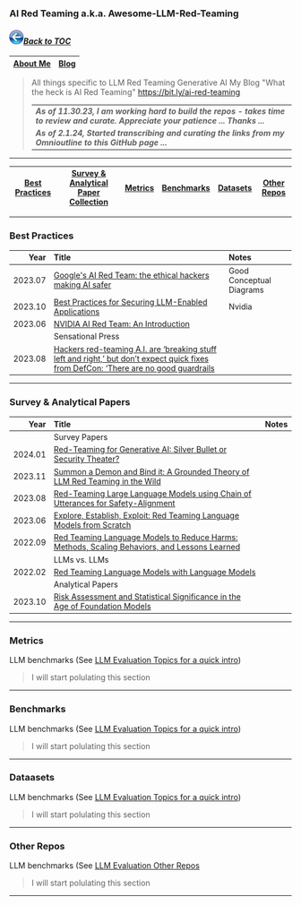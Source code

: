 ### AI Red Teaming a.k.a. Awesome-LLM-Red-Teaming
#### _[<img src="images/back_button_2.png" width="25" height="25">Back to TOC](https://github.com/xsankar/Awesome-Awesome-LLM)_
| [About Me](https://ksankar.medium.com/about-me-the-pitter-patter-of-small-feats-de22f4c36ea6) | [Blog](https://ksankar.medium.com) |
| :- | :- |
> All things specific to LLM Red Teaming Generative AI
> My Blog "What the heck is AI Red Teaming" https://bit.ly/ai-red-teaming
>
> |  |
> | :- |
> |***As of 11.30.23, I am working hard to build the repos - takes time to review and curate. Appreciate your patience ... Thanks ...***|
> |***As of  2.1.24, Started transcribing and curating the links from my Omnioutline to this GitHub page ...***|
> 
---
| [Best Practices](#best-practices) |[Survey & Analytical Paper Collection](#survey--analytical-papers) | [Metrics](#metrics) | [Benchmarks](#benchmarks) | [Datasets](#datasets) | [Other Repos](#other-repos) |
| :-: | :-: | :-: | :-: | :-: | :-: |
---
### Best Practices 
| Year | Title | Notes | 
| -: | :- | :- |
| 2023.07 | [Google's AI Red Team: the ethical hackers making AI safer](https://blog.google/technology/safety-security/googles-ai-red-team-the-ethical-hackers-making-ai-safer/) | Good Conceptual Diagrams|
| 2023.10 | [Best Practices for Securing LLM-Enabled Applications](https://developer.nvidia.com/blog/best-practices-for-securing-llm-enabled-applications/) | Nvidia |
| 2023.06 | [NVIDIA AI Red Team: An Introduction](https://developer.nvidia.com/blog/nvidia-ai-red-team-an-introduction/) | |
| | Sensational Press | |
| 2023.08 | [Hackers red-teaming A.I. are ‘breaking stuff left and right,’ but don’t expect quick fixes from DefCon: ‘There are no good guardrails](https://fortune.com/2023/08/13/hackers-red-teaming-ai-defcon-breaking-stuff-but-no-quick-fixes/) | | 
---
### Survey & Analytical Papers 
| Year | Title | Notes | 
| -: | :- | :- |
| | Survey Papers | |
| 2024.01 | [Red-Teaming for Generative AI: Silver Bullet or Security Theater?](https://arxiv.org/abs/2401.15897) | |
| 2023.11 | [Summon a Demon and Bind it: A Grounded Theory of LLM Red Teaming in the Wild](https://arxiv.org/abs/2311.06237) | |
| 2023.08 | [Red-Teaming Large Language Models using Chain of Utterances for Safety-Alignment](https://arxiv.org/abs/2308.09662) | |
| 2023.06 | [Explore, Establish, Exploit: Red Teaming Language Models from Scratch](https://arxiv.org/abs/2306.09442) | |
| 2022.09 | [Red Teaming Language Models to Reduce Harms: Methods, Scaling Behaviors, and Lessons Learned](https://arxiv.org/abs/2209.07858) | |
| | LLMs vs. LLMs | |
| 2022.02 | [Red Teaming Language Models with Language Models](https://arxiv.org/abs/2202.03286) | |
| | Analytical Papers | |
| 2023.10 | [Risk Assessment and Statistical Significance in the Age of Foundation Models](https://arxiv.org/abs/2310.07132) | |
---
### Metrics 
LLM benchmarks (See [LLM Evaluation Topics for a quick intro](https://github.com/xsankar/Awesome-LLM-Eval-MetricMinds?tab=readme-ov-file#metrics--benchmarks-by-topic))
> I will start polulating this section
---
### Benchmarks 
LLM benchmarks (See [LLM Evaluation Topics for a quick intro](https://github.com/xsankar/Awesome-LLM-Eval-MetricMinds?tab=readme-ov-file#metrics--benchmarks-by-topic))
> I will start polulating this section
---
### Dataasets 
LLM benchmarks (See [LLM Evaluation Topics for a quick intro](https://github.com/xsankar/Awesome-LLM-Eval-MetricMinds?tab=readme-ov-file#metrics--benchmarks-by-topic))
> I will start polulating this section
---
### Other Repos 
LLM benchmarks (See [LLM Evaluation Other Repos](https://github.com/xsankar/Awesome-LLM-Eval-MetricMinds?tab=readme-ov-file#other-repos)
> I will start polulating this section
---
